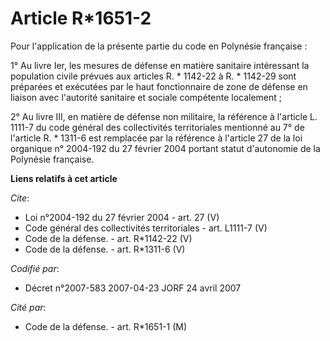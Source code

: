 # Article R*1651-2

Pour l'application de la présente partie du code en Polynésie française : 

1° Au livre Ier, les mesures de défense en matière sanitaire intéressant la population civile prévues aux articles R. *
1142-22 à R. * 1142-29 sont préparées et exécutées par le haut fonctionnaire de zone de défense en liaison avec l'autorité
sanitaire et sociale compétente localement ; 

2° Au livre III, en matière de défense non militaire, la référence à l'article L. 1111-7 du code général des collectivités
territoriales mentionné au 7° de l'article R. * 1311-6 est remplacée par la référence à l'article 27 de la loi organique n°
2004-192 du 27 février 2004 portant statut d'autonomie de la Polynésie française.

**Liens relatifs à cet article**

_Cite_:

  - Loi n°2004-192 du 27 février 2004 - art. 27 (V)
  - Code général des collectivités territoriales - art. L1111-7 (V)
  - Code de la défense. - art. R*1142-22 (V)
  - Code de la défense. - art. R*1311-6 (V)

_Codifié par_:

  - Décret n°2007-583 2007-04-23 JORF 24 avril 2007

_Cité par_:

  - Code de la défense. - art. R*1651-1 (M)
